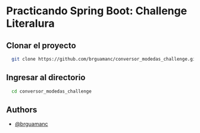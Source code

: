 # Practicando Spring Boot: Challenge Literalura


## Clonar el proyecto


```bash
  git clone https://github.com/brguamanc/conversor_modedas_challenge.git
```

## Ingresar al directorio

```bash
  cd conversor_modedas_challenge
```



## Authors

- [@brguamanc](https://github.com/brguamanc)
